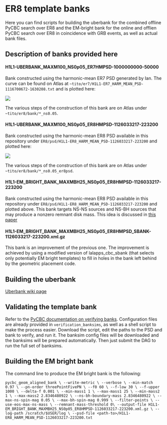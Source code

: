 # ER8 template banks

Here you can find scripts for building the uberbank for the combined offline
PyCBC search over ER8 and the EM-bright bank for the online and offlien PyCBC
search over ER8 in coincidence with GRB events, as well as actual bank files.

## Description of banks provided here

#### H1L1-UBERBANK_MAXM100_NS0p05_ER7HMPSD-1000000000-50000

Bank constructed using the harmonic-mean ER7 PSD generated by Ian. The curve
can be found on Atlas at `~tito/er7/H1L1-ER7_HARM_MEAN_PSD-1116700672-1630208.txt`
and is plotted here:

![](https://code.pycbc.phy.syr.edu/francesco-pannarale/pycbc-config/download/master/O1/bank/H1L1-ER7_HARM_MEAN_PSD-1116700672-1630208.png)

The various steps of the construction of this bank are on Atlas under `~tito/er8/bank/*_ns0.05`.

#### H1L1-UBERBANK_MAXM100_NS0p05_ER8HMPSD-1126033217-223200

Bank constructed using the harmonic-mean ER8 PSD available in this repository
under `ER8/psd/H1L1-ER8_HARM_MEAN_PSD-1126033217-223200` and plotted here:

![](https://code.pycbc.phy.syr.edu/francesco-pannarale/pycbc-config/download/master/O1/bank/H1L1-ER8_HARM_MEAN_PSD-1126033217-223200.png)

The various steps of the construction of this bank are on Atlas under `~tito/er8/bank/*_ns0.05_er8psd`.

#### H1L1-EM_BRIGHT_BANK_MAXMBH25_NS0p05_ER8HMPSD-1126033217-223200

Bank constructed using the harmonic-mean ER8 PSD available in this repository
under `ER8/psd/H1L1-ER8_HARM_MEAN_PSD-1126033217-223200` and plotted above.
This bank targets NS-NS sources and NS-BH sources that may produce a nonzero
remnant disk mass.  This idea is discussed in [this paper](http://arxiv.org/abs/1406.6057)

#### H1L1-EM_BRIGHT_BANK_MAXMBH25_NS0p05_ER8HMPSD_SBANK-1126033217-223200.xml.gz

This bank is an improvement of the previous one.  The improvement is achieved
by using a modified version of lalapps_cbc_sbank (that selects only potentially
EM bright templates) to fill in holes in the bank left behind by the geometric
placement code.

## Building the uberbank

[Uberbank wiki page](https://www.lsc-group.phys.uwm.edu/ligovirgo/cbcnote/ER8/pycbc_offline/combined_bank#Construction)

## Validating the template bank

Refer to the [PyCBC documentation on verifying banks](http://ligo-cbc.github.io/pycbc/latest/html/uberbank_verify.html?highlight=verify).
Configuration files are already provided in `verification_banksims`, as well as
a shell script to make the process easier. Download the script, edit the paths
to the PSD and bank to verify, and run it. The banksim config files will be
downloaded and the banksims will be prepared automatically. Then just submit
the DAG to run the full set of banksims.

## Building the EM bright bank 

The command line to produce the EM bright bank is the following:

`pycbc_geom_aligned_bank \
                --write-metric \
                --verbose \
                --min-match 0.97 \
                --pn-order threePointFivePN \
                --f0 60 \
                --f-low 30 \
                --f-upper 1000 \
                --delta-f 0.001 \
                --min-mass1 1 \
                --max-mass1 25 \
                --min-mass2 1 \
                --max-mass2 2.8346480922 \
                --ns-bh-boundary-mass 2.8346480922 \
                --max-ns-spin-mag 0.05 \
                --max-bh-spin-mag 0.999 \
                --filter-points \
                --use-eos-max-ns-mass \
                --remnant-mass-threshold 0\
                --output-file H1L1-EM_BRIGHT_BANK_MAXMBH25_NS0p05_ER8HMPSD-1126033217-223200.xml.gz \
                --log-path /scratch/$USER/log \
                --psd-file <path-to>/H1L1-ER8_HARM_MEAN_PSD-1126033217-223200.txt`
